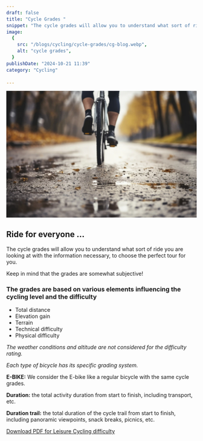 ```yaml
---
draft: false
title: "Cycle Grades "
snippet: "The cycle grades will allow you to understand what sort of ride you are looking at with the information necessary, to choose the perfect tour for you. "
image:
  {
    src: "/blogs/cycling/cycle-grades/cg-blog.webp",
    alt: "cycle grades",
  }
publishDate: "2024-10-21 11:39"
category: "Cycling"

---
```


![Super Wide](./cycle-grades/cg-principal.webp)

## Ride for everyone …

The cycle grades will allow you to understand what sort of ride you are looking at with the information necessary, to choose the perfect tour for you.

Keep in mind that the grades are somewhat subjective!

### The grades are based on various elements influencing the cycling level and the difficulty

- Total distance
- Elevation gain
- Terrain
- Technical difficulty
- Physical difficulty

*The weather conditions and altitude are not considered for the difficulty rating.*

*Each type of bicycle has its specific grading system.*

**E-BIKE:** We consider the E-bike like a regular bicycle with the same cycle grades.

**Duration:** the total activity duration from start to finish, including transport, etc.

**Duration trail:** the total duration of the cycle trail from start to finish, including panoramic viewpoints, snack breaks, picnics, etc.

<a href="/leisure-cycling.pdf" target="_blank">Download PDF for Leisure Cycling difficulty</a>
